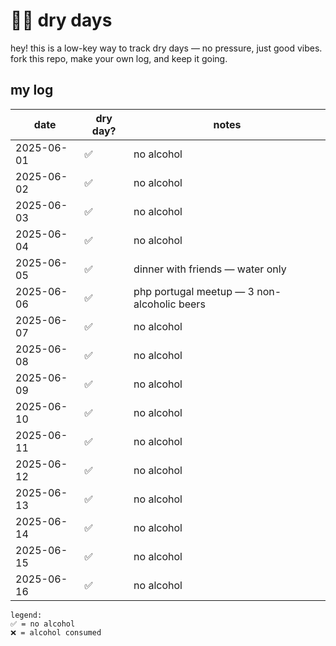 # 💪🏼 dry days

hey! this is a low-key way to track dry days — no pressure, just good vibes.  fork this repo, make your own log, and keep it going.

## my log

| date       | dry day? | notes                                              |
|------------|----------|----------------------------------------------------|
| 2025-06-01 | ✅       | no alcohol                                         |
| 2025-06-02 | ✅       | no alcohol                                         |
| 2025-06-03 | ✅       | no alcohol                                         |
| 2025-06-04 | ✅       | no alcohol                                         |
| 2025-06-05 | ✅       | dinner with friends — water only                   |
| 2025-06-06 | ✅       | php portugal meetup — 3 non-alcoholic beers        |
| 2025-06-07 | ✅       | no alcohol                                         |
| 2025-06-08 | ✅       | no alcohol                                         |
| 2025-06-09 | ✅       | no alcohol                                         |
| 2025-06-10 | ✅       | no alcohol                                         |
| 2025-06-11 | ✅       | no alcohol                                         |
| 2025-06-12 | ✅       | no alcohol                                         |
| 2025-06-13 | ✅       | no alcohol                                         |
| 2025-06-14 | ✅       | no alcohol                                         |
| 2025-06-15 | ✅       | no alcohol                                         |
| 2025-06-16 | ✅       | no alcohol                                         |

```
legend:
✅ = no alcohol
❌ = alcohol consumed
```
